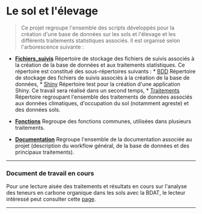 # Le sol et l'élevage

> Ce projet regroupe l'ensemble des scripts développés pour la création d'une base de données sur les sols et l'élevage et les différents traitements statistiques associés. Il est organisé selon l'arborescence suivante :

* **[Fichiers_suivis](https://github.com/Rosalien/GISEDSol/tree/master/Fichiers_suivis)** Répertoire de stockage des fichiers de suivis associés à la création de la base de données et aux traitements statistiques. Ce répertoire est constitué des sous-répertoires suivants :
      * [BDD](https://github.com/Rosalien/GISEDSol/tree/master/Fichiers_suivis/BDD) Répertoire de stockage des fichiers de suivis associés à la création de la base de données,
      * [Shiny](https://github.com/Rosalien/GISEDSol/tree/master/Fichiers_suivis/Shiny) Répertoire test pour la création d'une application Shiny. Ce travail sera réalisé dans un second temps,
      * [Traitements](https://github.com/Rosalien/GISEDSol/tree/master/Fichiers_suivis/Traitements) Répertoire regroupant l'ensemble des traitements de données associés aux données climatiques, d'occupation du sol (notamment agreste) et des données sols.

* **[Fonctions](https://github.com/Rosalien/GISEDSol/tree/master/Fonctions)** Regroupe des fonctions communes, utilisées dans plusieurs traitements.
* **[Documentation](https://github.com/Rosalien/GISEDSol/tree/master/Documentation)** Regroupe l'ensemble de la documentation associée au projet (description du workflow général, de la base de données et des principaux traitements).

----

### Document de travail en cours

Pour une lecture aisée des traitements et résultats en cours sur l'analyse des teneurs en carbone organique dans les sols avec la BDAT, le lecteur intéressé peut consulter cette [page](https://rawgit.com/Rosalien/GISEDSol/master/Fichiers_suivis/Traitements/Suivis/Traitement_BDAT.nb.html).

----